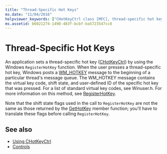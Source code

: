 ```yaml
---
title: "Thread-Specific Hot Keys"
ms.date: "11/04/2016"
helpviewer_keywords: ["CHotKeyCtrl class [MFC], thread-specific hot keys", "keyboard shortcuts [MFC], hot keys", "threading [MFC], hot keys in CHotKeyCtrl", "access keys [MFC], hot keys"]
ms.assetid: b6021274-1498-483f-bcbf-ba5723547cc8
---
```

# Thread-Specific Hot Keys

An application sets a thread-specific hot key ([CHotKeyCtrl](../mfc/reference/chotkeyctrl-class.md)) by using the Windows `RegisterHotKey` function. When the user presses a thread-specific hot key, Windows posts a [WM_HOTKEY](/windows/desktop/inputdev/wm-hotkey) message to the beginning of a particular thread's message queue. The WM_HOTKEY message contains the virtual key code, shift state, and user-defined ID of the specific hot key that was pressed. For a list of standard virtual key codes, see Winuser.h. For more information on this method, see [RegisterHotKey](/windows/desktop/api/winuser/nf-winuser-registerhotkey).

Note that the shift state flags used in the call to `RegisterHotKey` are not the same as those returned by the [GetHotKey](../mfc/reference/chotkeyctrl-class.md#gethotkey) member function; you'll have to translate these flags before calling `RegisterHotKey`.

## See also

- [Using CHotKeyCtrl](../mfc/using-chotkeyctrl.md)
- [Controls](../mfc/controls-mfc.md)
